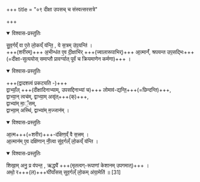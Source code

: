 +++
title = "०९ दीक्षा उपसच् च संस्वत्सरसत्रे"

+++

<details open><summary>विश्वास-प्रस्तुतिः</summary>

सु॒व॒र्गव्ँ वा ए॒ते लो॒कय्ँ य॑न्ति॒ , ये स॒त्रम् उ॑प॒यन्ति॑ ।  
+++(शरीरम्)+++ अ॒भीन्ध॑त ए॒व दी॒क्षाभि॑र् +++(ज्वालारूपाभिर्)+++ आ॒त्मानँ॑, श्रपयन्त उप॒सद्भिः+++(=दीक्षा-सुत्ययोस् समाप्तौ प्रावर्ग्यात् पूर्वं च क्रियमाणेन कर्मणा)+++ ।
</details>



<details open><summary>विश्वास-प्रस्तुतिः</summary>

+++(द्वादशत्वं प्रकटयति -)+++  
द्वाभ्याँ॒ल् +++(दीक्षादिनाभ्याम्, उपसद्दिनाभ्यां च)+++ लोमाव॑-द्यन्ति॒+++(=छिन्दन्ति)+++,  
द्वाभ्या॒न् त्वच॑म्,
द्वाभ्या॒म् असृ॑त्+++(क्)+++,  
द्वाभ्या॑म् मा॒ँ॒सम्,  
द्वाभ्या॒म् अस्थि॑,
द्वाभ्या॑म् म॒ज्जान॑म् ।  
</details>



<details open><summary>विश्वास-प्रस्तुतिः</summary>

आ॒त्म+++(=शरीर)+++-द॑क्षिण॒व्ँ वै स॒त्त्रम् ।  
आ॒त्मान॑म् ए॒व दक्षि॑णान् नी॒त्वा सु॑व॒र्गल्ँ लो॒कय्ँ य॑न्ति ।
</details>



<details open><summary>विश्वास-प्रस्तुतिः</summary>

शिखा॒म् अनु॒ प्र व॑पन्त॒ , ऋद्ध्यै॑ +++(मृतत्वग्-रूपाणां केशानम् उपगमात्)+++ ।  
अथो॒ र+++(ल)+++घी॑याँसस् सुव॒र्गल्ँ लो॒कम् अ॑या॒मेति॑ ॥ [31]  
</details>


